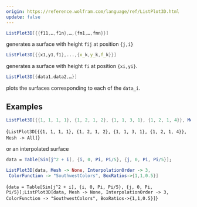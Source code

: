 ```yaml
---
origin: https://reference.wolfram.com/language/ref/ListPlot3D.html
update: false
---
```

```mathematica
ListPlot3D[{{f11,…,f1n},…,{fm1,…,fmn}}]
```

generates a surface with height `fij` at position `{j,i}`

```mathematica
ListPlot3D[{{x1,y1,f1},...,{x_k,y_k,f_k}}]
```

generates a surface with height `fi` at position `{xi,yi}`.

```mathematica
ListPlot3D[{data1,data2,…}]
```

plots the surfaces corresponding to each of the `data_i`.


## Examples

```mathematica
ListPlot3D[{{1, 1, 1, 1}, {1, 2, 1, 2}, {1, 1, 3, 1}, {1, 2, 1, 4}}, Mesh -> All]
```

<Wl >{`ListPlot3D[{{1, 1, 1, 1}, {1, 2, 1, 2}, {1, 1, 3, 1}, {1, 2, 1, 4}}, Mesh -> All]`}</Wl>

or an interpolated surface

```mathematica
data = Table[Sin[j^2 + i], {i, 0, Pi, Pi/5}, {j, 0, Pi, Pi/5}];

ListPlot3D[data, Mesh -> None, InterpolationOrder -> 3, 
 ColorFunction -> "SouthwestColors", BoxRatios->{1,1,0.5}]
```

<Wl >{`data = Table[Sin[j^2 + i], {i, 0, Pi, Pi/5}, {j, 0, Pi, Pi/5}];ListPlot3D[data, Mesh -> None, InterpolationOrder -> 3, ColorFunction -> "SouthwestColors", BoxRatios->{1,1,0.5}]`}</Wl>

